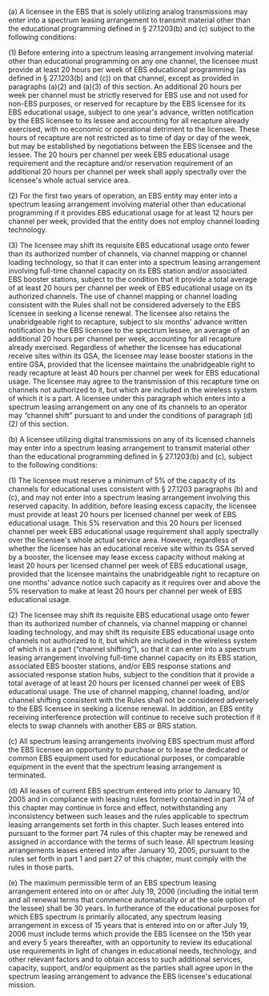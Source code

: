 (a) A licensee in the EBS that is solely utilizing analog transmissions may enter into a spectrum leasing arrangement to transmit material other than the educational programming defined in § 27.1203(b) and (c) subject to the following conditions:

(1) Before entering into a spectrum leasing arrangement involving material other than educational programming on any one channel, the licensee must provide at least 20 hours per week of EBS educational programming (as defined in § 27.1203(b) and (c)) on that channel, except as provided in paragraphs (a)(2) and (a)(3) of this section. An additional 20 hours per week per channel must be strictly reserved for EBS use and not used for non-EBS purposes, or reserved for recapture by the EBS licensee for its EBS educational usage, subject to one year's advance, written notification by the EBS licensee to its lessee and accounting for all recapture already exercised, with no economic or operational detriment to the licensee. These hours of recapture are not restricted as to time of day or day of the week, but may be established by negotiations between the EBS licensee and the lessee. The 20 hours per channel per week EBS educational usage requirement and the recapture and/or reservation requirement of an additional 20 hours per channel per week shall apply spectrally over the licensee's whole actual service area.

(2) For the first two years of operation, an EBS entity may enter into a spectrum leasing arrangement involving material other than educational programming if it provides EBS educational usage for at least 12 hours per channel per week, provided that the entity does not employ channel loading technology.

(3) The licensee may shift its requisite EBS educational usage onto fewer than its authorized number of channels, via channel mapping or channel loading technology, so that it can enter into a spectrum leasing arrangement involving full-time channel capacity on its EBS station and/or associated EBS booster stations, subject to the condition that it provide a total average of at least 20 hours per channel per week of EBS educational usage on its authorized channels. The use of channel mapping or channel loading consistent with the Rules shall not be considered adversely to the EBS licensee in seeking a license renewal. The licensee also retains the unabridgeable right to recapture, subject to six months' advance written notification by the EBS licensee to the spectrum lessee, an average of an additional 20 hours per channel per week, accounting for all recapture already exercised. Regardless of whether the licensee has educational receive sites within its GSA, the licensee may lease booster stations in the entire GSA, provided that the licensee maintains the unabridgeable right to ready recapture at least 40 hours per channel per week for EBS educational usage. The licensee may agree to the transmission of this recapture time on channels not authorized to it, but which are included in the wireless system of which it is a part. A licensee under this paragraph which enters into a spectrum leasing arrangement on any one of its channels to an operator may “channel shift” pursuant to and under the conditions of paragraph (d)(2) of this section.

(b) A licensee utilizing digital transmissions on any of its licensed channels may enter into a spectrum leasing arrangement to transmit material other than the educational programming defined in § 27.1203(b) and (c), subject to the following conditions:

(1) The licensee must reserve a minimum of 5% of the capacity of its channels for educational uses consistent with § 27.1203 paragraphs (b) and (c), and may not enter into a spectrum leasing arrangement involving this reserved capacity. In addition, before leasing excess capacity, the licensee must provide at least 20 hours per licensed channel per week of EBS educational usage. This 5% reservation and this 20 hours per licensed channel per week EBS educational usage requirement shall apply spectrally over the licensee's whole actual service area. However, regardless of whether the licensee has an educational receive site within its GSA served by a booster, the licensee may lease excess capacity without making at least 20 hours per licensed channel per week of EBS educational usage, provided that the licensee maintains the unabridgeable right to recapture on one months' advance notice such capacity as it requires over and above the 5% reservation to make at least 20 hours per channel per week of EBS educational usage.

(2) The licensee may shift its requisite EBS educational usage onto fewer than its authorized number of channels, via channel mapping or channel loading technology, and may shift its requisite EBS educational usage onto channels not authorized to it, but which are included in the wireless system of which it is a part (“channel shifting”), so that it can enter into a spectrum leasing arrangement involving full-time channel capacity on its EBS station, associated EBS booster stations, and/or EBS response stations and associated response station hubs, subject to the condition that it provide a total average of at least 20 hours per licensed channel per week of EBS educational usage. The use of channel mapping, channel loading, and/or channel shifting consistent with the Rules shall not be considered adversely to the EBS licensee in seeking a license renewal. In addition, an EBS entity receiving interference protection will continue to receive such protection if it elects to swap channels with another EBS or BRS station.

(c) All spectrum leasing arrangements involving EBS spectrum must afford the EBS licensee an opportunity to purchase or to lease the dedicated or common EBS equipment used for educational purposes, or comparable equipment in the event that the spectrum leasing arrangement is terminated.

(d) All leases of current EBS spectrum entered into prior to January 10, 2005 and in compliance with leasing rules formerly contained in part 74 of this chapter may continue in force and effect, notwithstanding any inconsistency between such leases and the rules applicable to spectrum leasing arrangements set forth in this chapter. Such leases entered into pursuant to the former part 74 rules of this chapter may be renewed and assigned in accordance with the terms of such lease. All spectrum leasing arrangements leases entered into after January 10, 2005, pursuant to the rules set forth in part 1 and part 27 of this chapter, must comply with the rules in those parts.

(e) The maximum permissible term of an EBS spectrum leasing arrangement entered into on or after July 19, 2006 (including the initial term and all renewal terms that commence automatically or at the sole option of the lessee) shall be 30 years. In furtherance of the educational purposes for which EBS spectrum is primarily allocated, any spectrum leasing arrangement in excess of 15 years that is entered into on or after July 19, 2006 must include terms which provide the EBS licensee on the 15th year and every 5 years thereafter, with an opportunity to review its educational use requirements in light of changes in educational needs, technology, and other relevant factors and to obtain access to such additional services, capacity, support, and/or equipment as the parties shall agree upon in the spectrum leasing arrangement to advance the EBS licensee's educational mission.

